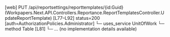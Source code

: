 [web] PUT /api/reportsettings/reporttemplates/{id:Guid}  (Workpapers.Next.API.Controllers.Reportance.ReportTemplatesController.UpdateReportTemplate)  [L77–L92] status=200 [auth=AuthorizationPolicies.Administrator]
  └─ uses_service UnitOfWork
    └─ method Table [L81]
      └─ ... (no implementation details available)


